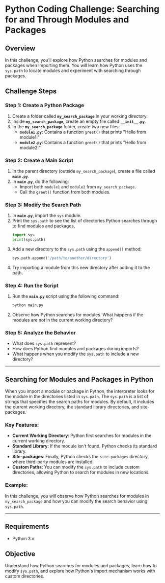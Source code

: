 
# Python Coding Challenge: Searching for and Through Modules and Packages

## Overview

In this challenge, you'll explore how Python searches for modules and packages when importing them. You will learn how Python uses the `sys.path` to locate modules and experiment with searching through packages.

## Challenge Steps

### Step 1: Create a Python Package
1. Create a folder called **`my_search_package`** in your working directory.
2. Inside **`my_search_package`**, create an empty file called **`__init__.py`**.
3. In the **`my_search_package`** folder, create two new files:
   - **`module1.py`**: Contains a function `greet()` that prints "Hello from module1!"
   - **`module2.py`**: Contains a function `greet()` that prints "Hello from module2!"

### Step 2: Create a Main Script
1. In the parent directory (outside `my_search_package`), create a file called **`main.py`**.
2. In **`main.py`**, do the following:
   - Import both `module1` and `module2` from `my_search_package`.
   - Call the `greet()` function from both modules.

### Step 3: Modify the Search Path
1. In **`main.py`**, import the `sys` module.
2. Print the `sys.path` to see the list of directories Python searches through to find modules and packages.
   ```python
   import sys
   print(sys.path)
   ```
3. Add a new directory to the `sys.path` using the `append()` method:
   ```python
   sys.path.append('/path/to/another/directory')
   ```
4. Try importing a module from this new directory after adding it to the path.

### Step 4: Run the Script
1. Run the **`main.py`** script using the following command:
   ```bash
   python main.py
   ```

2. Observe how Python searches for modules. What happens if the modules are not in the current working directory?

### Step 5: Analyze the Behavior
- What does `sys.path` represent?
- How does Python find modules and packages during imports?
- What happens when you modify the `sys.path` to include a new directory?

---

## Searching for Modules and Packages in Python

When you import a module or package in Python, the interpreter looks for the module in the directories listed in `sys.path`. The `sys.path` is a list of strings that specifies the search paths for modules. By default, it includes the current working directory, the standard library directories, and site-packages.

### Key Features:
- **Current Working Directory**: Python first searches for modules in the current working directory.
- **Standard Library**: If the module isn't found, Python checks its standard library.
- **Site-packages**: Finally, Python checks the `site-packages` directory, where third-party modules are installed.
- **Custom Paths**: You can modify the `sys.path` to include custom directories, allowing Python to search for modules in new locations.

### Example:
In this challenge, you will observe how Python searches for modules in `my_search_package` and how you can modify the search behavior using `sys.path`.

---

## Requirements
- Python 3.x

## Objective
Understand how Python searches for modules and packages, learn how to modify `sys.path`, and explore how Python's import mechanism works with custom directories.
